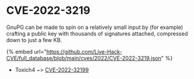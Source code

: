 # CVE-2022-3219

GnuPG can be made to spin on a relatively small input by (for example) crafting a public key with thousands of signatures attached, compressed down to just a few KB.

{% embed url="https://github.com/Live-Hack-CVE/full_database/blob/main/cves/2022/CVE-2022-3219.json" %}


* Toxich4 ~> [CVE-2022-32199](https://www.alice-snow.ru/2022/database/cve-2022-3219/cve-2022-32199-toxich4)